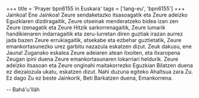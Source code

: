 +++
title = 'Prayer bpn6155 in Euskara'
tags = ['lang-eu', 'bpn6155']
+++
Jainkoa! Ene Jainkoa!
Zeure sendaketazko itsasoagatik eta Zeure adeizko Eguzkiaren dizdiragaitik, Zeure otseinak menderatzeko bidea izan zen Zeure izenagatik eta Zeure Hitzik sarkorrenagaitik, Zeure lumarik handikienaren indarragaitik eta zeru-lurretan diren guztiak irazan aurrez jada bazen Zeure errukiagaitik, atsekabe eta ezbehar guztietatik, Zeure emankortasunezko urez garbitu nazazula eskatzen dizut.
Zeuk dakusu, ene Jauna! Zuganako eskalea Zeure adeiaren atean itxoiten, eta itxaropena Zeugan ipini duena Zeure emankortasunaren lokarriari heldurik. Zeure adeizko itsasoan eta Zeure onginahi maitakorrezko Eguzkian Bilatzen duena ez diezaiozula ukatu, eskatzen dizut.
Nahi duzuna egiteko Ahaltsua zara Zu. Ez dago Zu ez beste Jainkorik, Beti Barkatzen duena, Emankorrena.

-- Bahá'u'lláh
